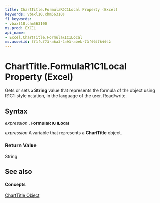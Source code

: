 ```yaml
---
title: ChartTitle.FormulaR1C1Local Property (Excel)
keywords: vbaxl10.chm563100
f1_keywords:
- vbaxl10.chm563100
ms.prod: EXCEL
api_name:
- Excel.ChartTitle.FormulaR1C1Local
ms.assetid: 7f1fcf73-a8a3-3a93-abeb-73f964784942
---
```



# ChartTitle.FormulaR1C1Local Property (Excel)

Gets or sets a  **String** value that represents the formula of the object using R1C1-style notation, in the language of the user. Read/write.


## Syntax

 _expression_ . **FormulaR1C1Local**

 _expression_ A variable that represents a **ChartTitle** object.


### Return Value

String


## See also


#### Concepts


[ChartTitle Object](charttitle-object-excel.md)

